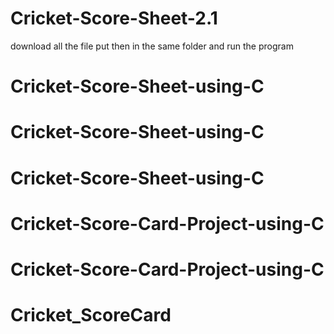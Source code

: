 # Cricket-Score-Sheet-2.1
download all the file 
put then in the same folder and run the program 
# Cricket-Score-Sheet-using-C
# Cricket-Score-Sheet-using-C
# Cricket-Score-Sheet-using-C
# Cricket-Score-Card-Project-using-C
# Cricket-Score-Card-Project-using-C
# Cricket_ScoreCard
